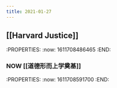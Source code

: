 ```yaml
---
title: 2021-01-27
---
```


## [[Harvard Justice]]
:PROPERTIES:
:now: 1611708486465
:END:
### NOW [[道德形而上学奠基]]
:PROPERTIES:
:now: 1611708591700
:END:
###
